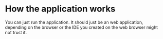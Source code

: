 # How the application works
You can just run the application. It should just be an web 
application, depending on the browser or the IDE you created on
the web browser might not trust it. 